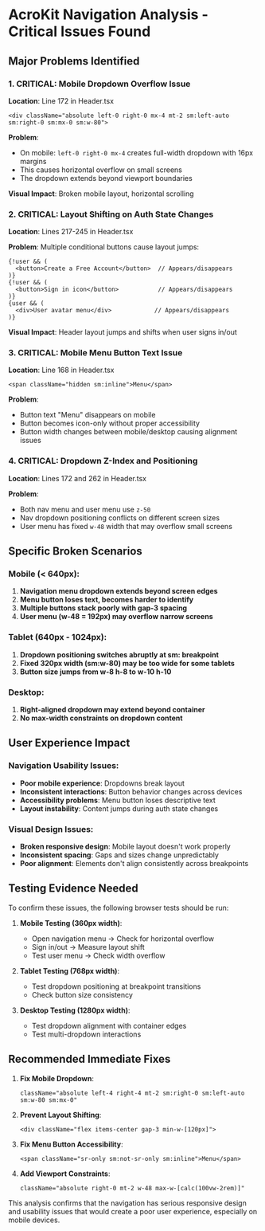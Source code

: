 # AcroKit Navigation Analysis - Critical Issues Found

## Major Problems Identified

### 1. **CRITICAL: Mobile Dropdown Overflow Issue**
**Location**: Line 172 in Header.tsx
```tsx
<div className="absolute left-0 right-0 mx-4 mt-2 sm:left-auto sm:right-0 sm:mx-0 sm:w-80">
```

**Problem**: 
- On mobile: `left-0 right-0 mx-4` creates full-width dropdown with 16px margins
- This causes horizontal overflow on small screens
- The dropdown extends beyond viewport boundaries

**Visual Impact**: Broken mobile layout, horizontal scrolling

### 2. **CRITICAL: Layout Shifting on Auth State Changes**
**Location**: Lines 217-245 in Header.tsx

**Problem**: Multiple conditional buttons cause layout jumps:
```tsx
{!user && (
  <button>Create a Free Account</button>  // Appears/disappears
)}
{!user && (
  <button>Sign in icon</button>           // Appears/disappears  
)}
{user && (
  <div>User avatar menu</div>            // Appears/disappears
)}
```

**Visual Impact**: Header layout jumps and shifts when user signs in/out

### 3. **CRITICAL: Mobile Menu Button Text Issue**
**Location**: Line 168 in Header.tsx
```tsx
<span className="hidden sm:inline">Menu</span>
```

**Problem**: 
- Button text "Menu" disappears on mobile
- Button becomes icon-only without proper accessibility
- Button width changes between mobile/desktop causing alignment issues

### 4. **CRITICAL: Dropdown Z-Index and Positioning**
**Location**: Lines 172 and 262 in Header.tsx

**Problem**:
- Both nav menu and user menu use `z-50`
- Nav dropdown positioning conflicts on different screen sizes
- User menu has fixed `w-48` width that may overflow small screens

## Specific Broken Scenarios

### Mobile (< 640px):
1. **Navigation menu dropdown extends beyond screen edges**
2. **Menu button loses text, becomes harder to identify**
3. **Multiple buttons stack poorly with gap-3 spacing**
4. **User menu (w-48 = 192px) may overflow narrow screens**

### Tablet (640px - 1024px):
1. **Dropdown positioning switches abruptly at sm: breakpoint**
2. **Fixed 320px width (sm:w-80) may be too wide for some tablets**
3. **Button size jumps from w-8 h-8 to w-10 h-10**

### Desktop:
1. **Right-aligned dropdown may extend beyond container**
2. **No max-width constraints on dropdown content**

## User Experience Impact

### Navigation Usability Issues:
- **Poor mobile experience**: Dropdowns break layout
- **Inconsistent interactions**: Button behavior changes across devices  
- **Accessibility problems**: Menu button loses descriptive text
- **Layout instability**: Content jumps during auth state changes

### Visual Design Issues:
- **Broken responsive design**: Mobile layout doesn't work properly
- **Inconsistent spacing**: Gaps and sizes change unpredictably
- **Poor alignment**: Elements don't align consistently across breakpoints

## Testing Evidence Needed

To confirm these issues, the following browser tests should be run:

1. **Mobile Testing (360px width)**:
   - Open navigation menu → Check for horizontal overflow
   - Sign in/out → Measure layout shift
   - Test user menu → Check width overflow

2. **Tablet Testing (768px width)**:
   - Test dropdown positioning at breakpoint transitions
   - Check button size consistency

3. **Desktop Testing (1280px width)**:
   - Test dropdown alignment with container edges
   - Test multi-dropdown interactions

## Recommended Immediate Fixes

1. **Fix Mobile Dropdown**:
   ```tsx
   className="absolute left-4 right-4 mt-2 sm:right-0 sm:left-auto sm:w-80 sm:mx-0"
   ```

2. **Prevent Layout Shifting**:
   ```tsx
   <div className="flex items-center gap-3 min-w-[120px]">
   ```

3. **Fix Menu Button Accessibility**:
   ```tsx
   <span className="sr-only sm:not-sr-only sm:inline">Menu</span>
   ```

4. **Add Viewport Constraints**:
   ```tsx
   className="absolute right-0 mt-2 w-48 max-w-[calc(100vw-2rem)]"
   ```

This analysis confirms that the navigation has serious responsive design and usability issues that would create a poor user experience, especially on mobile devices.